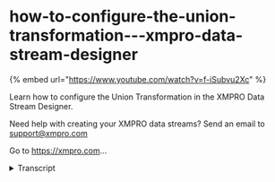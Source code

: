 # how-to-configure-the-union-transformation---xmpro-data-stream-designer
{% embed url="https://www.youtube.com/watch?v=f-iSubvu2Xc" %}



Learn how to configure the Union Transformation in the XMPRO Data Stream Designer. 

Need help with creating your XMPRO data streams? Send an email to support@xmpro.com 

Go to https://xmpro.com...
<details>
<summary>Transcript</summary>Learn how to configure the Union Transformation in the XMPRO Data Stream Designer. 

Need help with creating your XMPRO data streams? Send an email to support@xmpro.com 

Go to https://xmpro.com...
what we are going to do here is look at

how to set up and configure the Union

transformation agent I already have

three dead assimilating agents set up

and got ticket but I now want to do is

set up and configure my Union

transformation agent go to the tool box

and search for Union you will find it

under transformations click on the agent

and drag it to the canvas for each of

the Terra cementing agents connected up

at endpoint to an input end point of the

Union agent

click side double click on the union

agent this is where you will be normally

configuring your agent however this

agent doesn't have any configuration

settings of its own all you have to do

is make sure it's using the correct

collection if not select another

collection from the drop-down
</details>